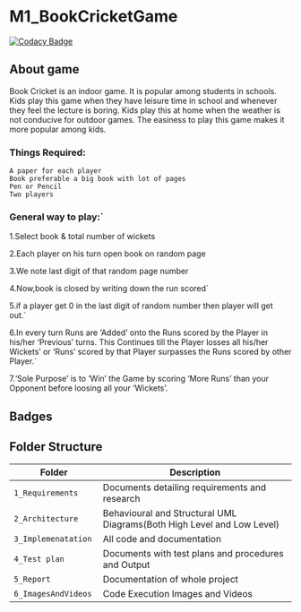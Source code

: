 # M1_BookCricketGame

[![Codacy Badge](https://api.codacy.com/project/badge/Grade/93e4507f31d4424e9c8ba394f462dc32)](https://app.codacy.com/gh/mukul0910/M1_BookCricketGame?utm_source=github.com&utm_medium=referral&utm_content=mukul0910/M1_BookCricketGame&utm_campaign=Badge_Grade_Settings)

## About game
Book Cricket is an indoor game. It is popular among students in schools. Kids play this game when they have leisure time in school and whenever they feel the lecture is boring. Kids play this at home when the weather is not conducive for outdoor games. The easiness to play this game makes it more popular among kids.

### Things Required:

    A paper for each player
    Book preferable a big book with lot of pages
    Pen or Pencil
    Two players 
### General way to play:`

1.Select book & total number of wickets 

2.Each player on his turn open book on random page

3.We note last digit of that random page number

4.Now,book is closed by writing down the run scored`

5.if a player get 0 in the last digit of random number then player will get out.`

6.In every turn Runs are ‘Added’ onto the Runs scored by the Player in his/her ‘Previous’ turns. This Continues till the Player losses all his/her     Wickets’ or ‘Runs’ scored by that Player surpasses the Runs scored by other Player.`

7.‘Sole Purpose’ is to ‘Win’ the Game by scoring ‘More Runs’ than your Opponent before loosing all your ‘Wickets’.
## Badges 
    
## Folder Structure
Folder                   | Description
-------------------------| -----------------------------------------
`1_Requirements`         | Documents detailing requirements and research
`2_Architecture`         | Behavioural and Structural UML Diagrams(Both High Level and Low Level)
`3_Implemenatation `     | All code and documentation
`4_Test plan     `       | Documents with test plans and procedures and Output
`5_Report`               | Documentation of whole project
`6_ImagesAndVideos`      | Code Execution Images and Videos
